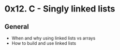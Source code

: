 # 0x12. C - Singly linked lists

## General  
- When and why using linked lists vs arrays  
- How to build and use linked lists
